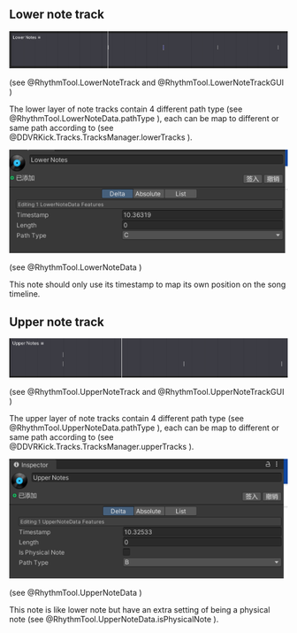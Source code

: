 ## Lower note track

![lower-note-track](/resources/lower-note-track.png)

(see @RhythmTool.LowerNoteTrack and @RhythmTool.LowerNoteTrackGUI )

The lower layer of note tracks contain 4 different path type (see @RhythmTool.LowerNoteData.pathType ),
each can be map to different or same path according to (see @DDVRKick.Tracks.TracksManager.lowerTracks ).

![lower-note-data](/resources/lower-note-data.png)

(see @RhythmTool.LowerNoteData )

This note should only use its timestamp to map its own position on the song timeline.

## Upper note track

![upper-note-track](/resources/upper-note-track.png)

(see @RhythmTool.UpperNoteTrack and @RhythmTool.UpperNoteTrackGUI )

The upper layer of note tracks contain 4 different path type (see @RhythmTool.UpperNoteData.pathType ),
each can be map to different or same path according to (see @DDVRKick.Tracks.TracksManager.upperTracks ).

![upper-note-data](/resources/upper-note-data.png)

(see @RhythmTool.UpperNoteData )

This note is like lower note but have an extra setting of being a physical note (see @RhythmTool.UpperNoteData.isPhysicalNote ).